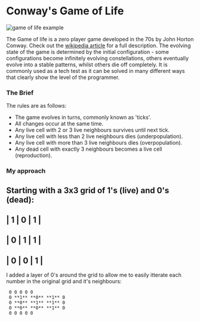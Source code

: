 # Conway's Game of Life

![game of life example](../images/Gospers_glider_gun.gif)

The Game of life is a zero player game developed in the 70s by John Horton Conway. Check out the [wikipedia article](https://en.wikipedia.org/wiki/Conway%27s_Game_of_Life) for a full description.
The evolving state of the game is determined by the initial configuration - some configurations become infinitely evolving constellations, others eventually evolve into a stable patterns, whilst others die off completely.
It is commonly used as a tech test as it can be solved in many different ways that clearly show the level of the programmer.

### The Brief

The rules are as follows:

* The game evolves in turns, commonly known as 'ticks'.
* All changes occur at the same time.
* Any live cell with 2 or 3 live neighbours survives until next tick.
* Any live cell with less than 2 live neighbours dies (underpopulation).
* Any live cell with more than 3 live neighbours dies (overpopulation).
* Any dead cell with exactly 3 neighbours becomes a live cell (reproduction).

### My approach

Starting with a 3x3 grid of 1's (live) and 0's (dead):
------------
| 1 | 0 | 1 |
------------
| 0 | 1 | 1 |
------------
| 0 | 0 | 1 |
------------

 I added a layer of 0's around the grid to allow me to easily itterate each number in the original grid and it's neighbours:
```
 0 0 0 0 0
 0 **1** **0** **1** 0
 0 **0** **1** **1** 0
 0 **0** **0** **1** 0
 0 0 0 0 0
```
